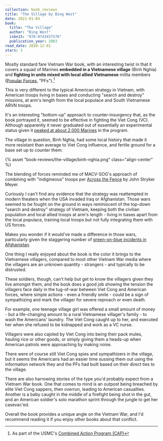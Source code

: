 ```yaml
---
collection: book_reviews
title: "The Village by Bing West"
date: 2021-01-04
book:
  title: "The Village"
  author: "Bing West"
  isbn13: "978-0743457576"
  publication_year: 2003
read_date: 2020-12-01
stars: 3
---
```


Mostly standard fare Vietnam War book, with an interesting twist in that it covers a squad of Marines **embedded in a Vietnamese village** (Binh Nghia) and **fighting in units mixed with local allied Vietnamese** milita members ([Popular Forces][], "PFs").[^cap]

[^cap]:
    As part of the USMC's [Combined Action Program (CAP)][]

This is very different to the typical American strategy in Vietnam, with American troops living in bases and conducting "search and destroy" missions, at arm's length from the local populace and South Vietnamese ARVN troops.

It's an interesting "bottom-up" approach to counter-insurgency that, as the book portrayed it, seemed to be effective in fighting the Viet Cong (VC). Although apparently it never graduated out of essentially an experimental status given it [peaked at about 2,000 Marines](https://slate.com/news-and-politics/2004/02/the-marines-charm-offensive-in-iraq.html) in the program.

The village in question, Binh Nghia, had some local history that made it more resistant than average to Viet Cong influence, and fertile ground for a base set up to counter them:

{% asset "book-reviews/the-village/binh-nghia.png" class="align-center" %}

The blending of forces reminded me of MACV-SOG's approach of combining with "indigineous" troops per [Across the Fence][] by John Stryker Meyer.

Curiously I can't find any evidence that the strategy was reattempted in modern theaters when the USA invaded Iraq or Afghanistan. Those wars seemed to be fought on the ground in ways reminiscent of the top-down "search and destroy" strategy of Vietnam, keeping both the civilian population and local allied troops at arm's length - living in bases apart from the local populace, training local troops but not fully integrating them with US forces.

Makes you wonder if it would've made a difference in those wars, particularly given the staggering number of [green-on-blue incidents in Afghanistan](https://www.wearethemighty.com/mighty-trending/green-blue-allies-attack-u-s-troops-guard/).

One thing I really enjoyed about the book is the color it brings to the Vietnamese villagers, compared to most other Vietnam War media where the villagers are an unknown quantity - strangers - and typically to be distrusted.

These soldiers, though, can't help but get to know the villagers given they live amongst them, and the book does a good job showing the tension the villagers face daily in the tug-of-war between Viet Cong and American forces, where simple actions - even a friendly smile - could be a sign of sympathizing and mark the villager for severe reproach or even death.

For example, one teenage village girl was offered a small amount of money - but a life-changing amount to a rural Vietnamese villager's family - to wash the Americans' laundry. The Viet Cong caught up to her, and executed her when she refused to be kidnapped and work as a VC nurse.

Villagers were also cajoled by Viet Cong into being their pack mules, hauling rice or other goods, or simply giving them a heads-up when American patrols were approaching by making noise.

There were of course still Viet Cong spies and sympathizers in the village, but it seems the Americans had an easier time sussing them out using the information network they and the PFs had built based on their direct ties to the village.

There are also harrowing stories of the type you'd probably expect from a Vietnam War book. One that comes to mind is an outpost being breached by elite Viet Cong sappers, then overrun, leading to American casualties. Another is a baby caught in the middle of a firefight being shot in the gut, and an American soldier's solo marathon sprint through the jungle to get her casevac'ed.

Overall the book provides a unique angle on the Vietnam War, and I'd recommend reading it if you enjoy other books about that conflict.

[Combined Action Program (CAP)]: https://en.wikipedia.org/wiki/Combined_Action_Program
[Popular Forces]: https://en.wikipedia.org/wiki/South_Vietnamese_Popular_Force
[Across the Fence]: https://www.amazon.com/Across-Fence-John-Stryker-Meyer/dp/0983256764
